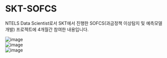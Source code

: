 # SKT-SOFCS
NTELS Data Scientist로서 SKT에서 진행한 SOFCS(과금정책 이상탐지 및 예측모델 개발) 프로젝트에 4개월간 참여한 내용입니다. 


![image](https://user-images.githubusercontent.com/37789148/116636092-70a7c400-a99b-11eb-9c48-2c0a963fa045.png)
<br>
![image](https://user-images.githubusercontent.com/37789148/116635980-2888a180-a99b-11eb-824d-ad178d5a44ae.png)
<br>
![image](https://user-images.githubusercontent.com/37789148/116636017-3d653500-a99b-11eb-8865-5efc2845b14a.png)
